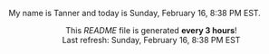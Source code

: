 My name is Tanner and today is Sunday, February 16, 8:38 PM EST.

<p align="center">This <i>README</i> file is generated <b>every 3 hours</b>!</br>Last refresh: Sunday, February 16, 8:38 PM EST<br /></p>
